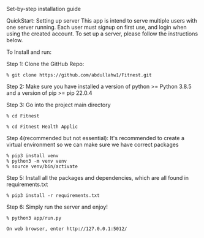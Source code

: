 Set-by-step installation guide

QuickStart: Setting up server
  This app is intend to serve multiple users with one server running. Each user must signup on first use, and login when using the created account. To set    up a server, please follow the instructions below.
  
To Install and run:

Step 1: Clone the GitHub Repo:

    % git clone https://github.com/abdullahw1/Fitnest.git
    
Step 2: Make sure you have installed a version of python >= Python 3.8.5  and a version of pip >= pip 22.0.4 

Step 3: Go into the project main directory  
  
    % cd Fitnest
  
    % cd Fitnest Health Applic
    
Step 4(recommended but not essential): It's recommended to create a virtual environment so we can make sure we have correct packages

    % pip3 install venv
    % python3 -m venv venv
    % source venv/bin/activate
    
Step 5: Install all the packages and dependencies, which are all found in requirements.txt

    % pip3 install -r requirements.txt



Step 6: Simply run the server and enjoy!

    % python3 app/run.py
    
    On web browser, enter http://127.0.0.1:5012/
